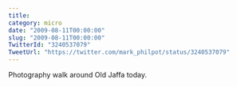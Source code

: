 ```yaml
---
title: 
category: micro
date: "2009-08-11T00:00:00"
slug: "2009-08-11T00:00:00"
TwitterId: "3240537079"
TweetUrl: "https://twitter.com/mark_philpot/status/3240537079"
---
```


Photography walk around Old Jaffa today.
